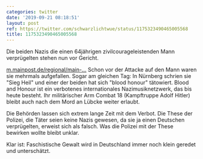 ```yaml
---
categories: twitter
date: '2019-09-21 08:18:51'
layout: post
ref: https://twitter.com/schwarzlichtwue/status/1175323490465005568
title: 1175323490465005568
---
```

Die beiden Nazis die einen 64jährigen zivilcourageleistenden Mann verprügelten stehen nun vor Gericht.



[m.mainpost.de/regional/main-…](https://m.mainpost.de/regional/main-spessart/Schlaege-im-Zug-wegen-Kritik-an-Nazimusik-Anklage-mit-neuen-Vorwuerfen;art129810,10316559)
Schon vor der Attacke auf den Mann waren sie mehrmals aufgefallen. Sogar am gleichen Tag: In Nürnberg schrien sie "Sieg Heil" und einer der beiden hat sich "blood honour" tätowiert.
Blood and Honour ist ein verbotenes internationales Nazimusiknetzwerk, das bis heute besteht. Ihr militärischer Arm Combat 18 (Kampftruppe Adolf Hitler) bleibt auch nach dem Mord an Lübcke weiter erlaubt.

Die Behörden lassen sich extrem lange Zeit mit dem Verbot.
Die These der Polizei, die Täter seien keine Nazis gewesen, da sie ja einen Deutschen verprügelten, erweist sich als falsch. Was die Polizei mit der These bewirken wollte bleibt unklar.



Klar ist: Faschistische Gewalt wird in Deutschland immer noch klein geredet und unterschätzt.
